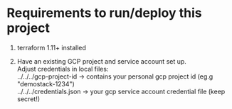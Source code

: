 # Requirements to run/deploy this project

1. terraform 1.11+ installed

2. Have an existing GCP project and service account set up.  
   Adjust credentials in local files:     
   ../../../gcp-project-id    -> contains your personal gcp project id (eg.g "demostack-1234")  
   ../../../credentials.json  -> your gcp service account credential file (keep secret!)  
     
